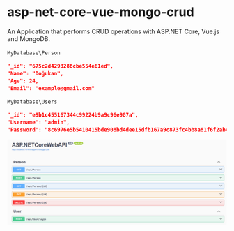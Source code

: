 # asp-net-core-vue-mongo-crud
An Application that performs CRUD operations with ASP.NET Core, Vue.js and MongoDB.

`MyDatabase\Person`
```json
"_id": "675c2d4293288cbe554e61ed",
"Name": "Doğukan",
"Age": 24,
"Email": "example@gmail.com"
```

`MyDatabase\Users`
```json
"_id": "e9b1c455167344c99224b9a9c96e987a",
"Username": "admin",
"Password": "8c6976e5b5410415bde908bd4dee15dfb167a9c873fc4bb8a81f6f2ab448a918"
```
![](swagger.png)
